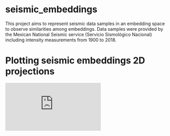 # seismic_embeddings
This project aims to represent seismic data samples in an embedding space to observe similarities among embeddings. Data samples were provided by the Mexican National Seismic service (Servicio Sismológico Nacional) including intensity measurements from 1900 to 2018.

# Plotting seismic embeddings 2D projections
![alt text](https://github.com/iarroyof/seismic_embeddings/blob/master/figures/19S1985_LSA_20d.pdf)
